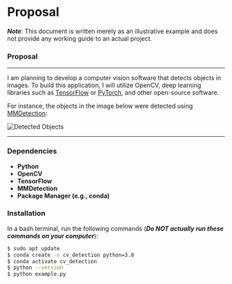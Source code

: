 # Proposal

**_Note_**: This document is written merely as an illustrative example and does not provide any working guide to an actual project.

### Proposal
---
I am planning to develop a computer vision software that detects objects in images. To build this application, I will utilize OpenCV, deep learning libraries such as [TensorFlow](https://www.tensorflow.org/) or [PyTorch](https://pytorch.org/), and other open-source software.

For instance, the objects in the image below were detected using [MMDetection](https://github.com/open-mmlab/mmdetection):

![Detected Objects](https://user-images.githubusercontent.com/12907710/137271636-56ba1cd2-b110-4812-8221-b4c120320aa9.png)

---
### Dependencies

- **Python**
- **OpenCV**
- **TensorFlow**
- **MMDetection**
- **Package Manager (e.g., conda)**

### Installation

In a bash terminal, run the following commands (**_Do NOT actually run these commands on your computer_**):

```bash
$ sudo apt update
$ conda create -n cv_detection python=3.8
$ conda activate cv_detection
$ python --version
$ python example.py
